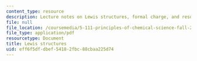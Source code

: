 ```yaml
---
content_type: resource
description: Lecture notes on Lewis structures, formal charge, and resonance structures.
file: null
file_location: /coursemedia/5-111-principles-of-chemical-science-fall-2008/eff6f5dfdbef54182fbc88cbaa225d74_lecnotes11.pdf
file_type: application/pdf
resourcetype: Document
title: Lewis structures
uid: eff6f5df-dbef-5418-2fbc-88cbaa225d74
---
```

